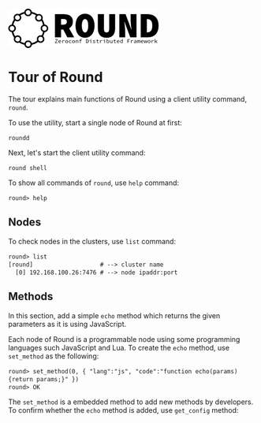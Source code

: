 ![round_logo](./img/round_logo.png)

# Tour of Round

The tour explains main functions of Round using a client utility command, `round`.

To use the utility, start a single node of Round at first:

```
roundd
```

Next, let's start the client utility command:

```
round shell
```

To show all commands of `round`, use `help` command:

```
round> help
```

## Nodes

To check nodes in the clusters, use `list` command:

```
round> list
[round]                   # --> cluster name
  [0] 192.168.100.26:7476 # --> node ipaddr:port
```

## Methods

In this section, add a simple `echo` method which returns the given parameters as it is using JavaScript.

Each node of Round is a programmable node using some programming languages such JavaScript and Lua. To create the `echo` method, use `set_method` as the following:

```
round> set_method(0, { "lang":"js", "code":"function echo(params) {return params;}" })
round> OK
```

The `set_method` is a embedded method to add new methods by developers. To confirm whether the `echo` method is added, use `get_config` method:
